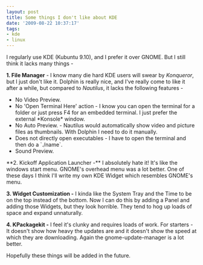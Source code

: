 ```yaml
---
layout: post
title: Some things I don't like about KDE
date: '2009-08-22 10:37:17'
tags:
- kde
- linux
---
```


I regularly use KDE (Kubuntu 9.10), and I prefer it over GNOME. But I still think it lacks many things -

**1. File Manager** - I know many die hard KDE users will swear by *Konqueror*, but I just don't like it. Dolphin is really nice, and I've really come to like it after a while, but compared to *Nautilus*, it lacks the following features -
<ul>
	<li>No Video Preview.</li>
	<li>No 'Open Terminal Here' action - I know you can open the terminal for a folder or just press F4 for an embedded terminal. I just prefer the external *Konsole* window.</li>
	<li>No Auto Preview. - Nautilus would automatically show video and picture files as thumbnails. With Dolphin I need to do it manually.</li>
	<li>Does not directly open executables - I have to open the terminal and then do a `./name`.</li>
	<li>Sound Preview.</li>
</ul>
**2. Kickoff Application Launcher -** I absolutely hate it! It's like the windows start menu. GNOME's overhead menu was a lot better. One of these days I think I'll write my own KDE Widget which resembles GNOME's menu.

**3. Widget Customization -** I kinda like the System Tray and the Time to be on the top instead of the bottom. Now I can do this by adding a Panel and adding those Widgets, but they look horrible. They tend to hog up loads of space and expand unnaturally.

**4. KPackagekit -** I feel it's clunky and requires loads of work. For starters - It doesn't show how heavy the updates are and it doesn't show the speed at which they are downloading. Again the gnome-update-manager is a lot better.

Hopefully these things will be added in the future.
